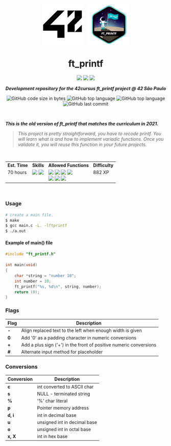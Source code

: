 <p align="center">
	<img width="130px;" src="https://raw.githubusercontent.com/iwillenshofer/resources/main/images/42_logo_black.svg" align="center" alt="42" />&nbsp;&nbsp;&nbsp;
	<img width="130px" src="https://raw.githubusercontent.com/iwillenshofer/resources/main/achievements/ft_printf.png" align="center" alt="ft_printf" />
	<h1 align="center">ft_printf</h1>
</p>
<p align="center">
	<img src="https://img.shields.io/badge/Success-107/100_✓-gray.svg?colorA=61c265&colorB=4CAF50&style=for-the-badge">
	<img src="https://img.shields.io/badge/Linux-FCC624?style=for-the-badge&logo=linux&logoColor=black">
	<img src="https://img.shields.io/badge/mac%20os-000000?style=for-the-badge&logo=apple&logoColor=white">
</p>

<p align="center">
	<b><i>Development repository for the 42cursus ft_printf project @ 42 São Paulo</i></b><br>
</p>

<p align="center">
	<img alt="GitHub code size in bytes" src="https://img.shields.io/github/languages/code-size/iwillenshofer/ft_printf?color=blueviolet" />
	<img alt="GitHub top language" src="https://img.shields.io/github/languages/top/iwillenshofer/ft_printf?color=blue" />
	<img alt="GitHub top language" src="https://img.shields.io/github/commit-activity/t/iwillenshofer/ft_printf?color=brightgreen" />
	<img alt="GitHub last commit" src="https://img.shields.io/github/last-commit/iwillenshofer/ft_printf?color=brightgreen" />
</p>
<br>

<b><i>This is the old version of ft_printf that matches the curriculum in 2021.</i></b><br>

> _This project is pretty straightforward, you have to recode printf. You will learn what is and how to implement variadic functions. Once you validate it, you will reuse this function in your future projects._



<br>

<p align="center">
	<table>
		<tr>
			<td><b>Est. Time</b></td>
			<td><b>Skills</b></td>
			<td><b>Allowed Functions</b></td>
			<td><b>Difficulty</b></td>
		</tr>
		<tr>
			<td valign="top">70 hours</td>
			<td valign="top">
<img src="https://img.shields.io/badge/Algorithms & AI-555">
<img src="https://img.shields.io/badge/Rigor-555">
			</td>
			<td valign="top">
				<img src="https://img.shields.io/badge/malloc()-lightgrey">
				<img src="https://img.shields.io/badge/free()-lightgrey">
				<img src="https://img.shields.io/badge/write()-lightgrey">
				<img src="https://img.shields.io/badge/va_start()-lightgrey"><br>
				<img src="https://img.shields.io/badge/va_arg()-lightgrey">
				<img src="https://img.shields.io/badge/va_copy()-lightgrey">
				<img src="https://img.shields.io/badge/va_end()-lightgrey">
			</td>
			<td valign="top"> 882 XP</td>
		</tr>
	</table>
</p>

<br>

### Usage
```bash
# create a main file.
$ make
$ gcc main.c -L. -lftprintf
$ ./a.out
```

#### Example of main() file
```c
#include "ft_printf.h"

int	main(void)
{
	char *string = "number 10";
	int	number = 10;
	ft_printf("%s, %d\n", string, number);
	return (0);
}
```

### Flags

| Flag  | Description														 |
|-------|--------------------------------------------------------------------|
| **-** | Align replaced text to the left when enough width is given         |
| **0** | Add '0' as a padding character in numeric conversions              |
| **+** | Add a plus sign ('+') in the front of positive numeric conversions |
| **#** | Alternate input method for placeholder                             |

### Conversions

| Conversion | Description					|
|------------|------------------------------|
| **c**		 | int converted to ASCII char	|
| **s**		 | NULL - terminated string		|
| **%**		 | '%' char literal				|
| **p**		 | Pointer memory address		|
| **d, i**	 | int in decimal base			|
| **u**		 | unsigned int in decimal base	|
| **o**		 | unsigned int in octal base	|
| **x, X**	 | int in hex base				|
